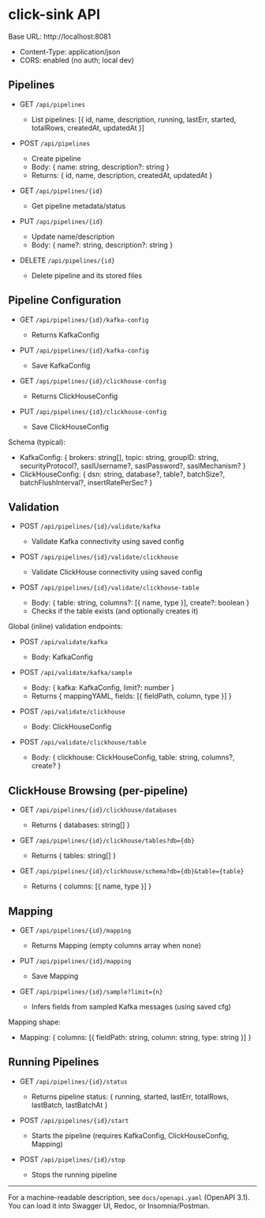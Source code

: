 # click-sink API

Base URL: http://localhost:8081

- Content-Type: application/json
- CORS: enabled (no auth; local dev)

## Pipelines

- GET `/api/pipelines`

  - List pipelines: [{ id, name, description, running, lastErr, started, totalRows, createdAt, updatedAt }]

- POST `/api/pipelines`

  - Create pipeline
  - Body: { name: string, description?: string }
  - Returns: { id, name, description, createdAt, updatedAt }

- GET `/api/pipelines/{id}`

  - Get pipeline metadata/status

- PUT `/api/pipelines/{id}`

  - Update name/description
  - Body: { name?: string, description?: string }

- DELETE `/api/pipelines/{id}`
  - Delete pipeline and its stored files

## Pipeline Configuration

- GET `/api/pipelines/{id}/kafka-config`

  - Returns KafkaConfig

- PUT `/api/pipelines/{id}/kafka-config`

  - Save KafkaConfig

- GET `/api/pipelines/{id}/clickhouse-config`

  - Returns ClickHouseConfig

- PUT `/api/pipelines/{id}/clickhouse-config`
  - Save ClickHouseConfig

Schema (typical):

- KafkaConfig: { brokers: string[], topic: string, groupID: string, securityProtocol?, saslUsername?, saslPassword?, saslMechanism? }
- ClickHouseConfig: { dsn: string, database?, table?, batchSize?, batchFlushInterval?, insertRatePerSec? }

## Validation

- POST `/api/pipelines/{id}/validate/kafka`

  - Validate Kafka connectivity using saved config

- POST `/api/pipelines/{id}/validate/clickhouse`

  - Validate ClickHouse connectivity using saved config

- POST `/api/pipelines/{id}/validate/clickhouse-table`
  - Body: { table: string, columns?: [{ name, type }], create?: boolean }
  - Checks if the table exists (and optionally creates it)

Global (inline) validation endpoints:

- POST `/api/validate/kafka`

  - Body: KafkaConfig

- POST `/api/validate/kafka/sample`

  - Body: { kafka: KafkaConfig, limit?: number }
  - Returns { mappingYAML, fields: [{ fieldPath, column, type }] }

- POST `/api/validate/clickhouse`

  - Body: ClickHouseConfig

- POST `/api/validate/clickhouse/table`
  - Body: { clickhouse: ClickHouseConfig, table: string, columns?, create? }

## ClickHouse Browsing (per-pipeline)

- GET `/api/pipelines/{id}/clickhouse/databases`

  - Returns { databases: string[] }

- GET `/api/pipelines/{id}/clickhouse/tables?db={db}`

  - Returns { tables: string[] }

- GET `/api/pipelines/{id}/clickhouse/schema?db={db}&table={table}`
  - Returns { columns: [{ name, type }] }

## Mapping

- GET `/api/pipelines/{id}/mapping`

  - Returns Mapping (empty columns array when none)

- PUT `/api/pipelines/{id}/mapping`

  - Save Mapping

- GET `/api/pipelines/{id}/sample?limit={n}`
  - Infers fields from sampled Kafka messages (using saved cfg)

Mapping shape:

- Mapping: { columns: [{ fieldPath: string, column: string, type: string }] }

## Running Pipelines

- GET `/api/pipelines/{id}/status`

  - Returns pipeline status: { running, started, lastErr, totalRows, lastBatch, lastBatchAt }

- POST `/api/pipelines/{id}/start`

  - Starts the pipeline (requires KafkaConfig, ClickHouseConfig, Mapping)

- POST `/api/pipelines/{id}/stop`
  - Stops the running pipeline

---

For a machine-readable description, see `docs/openapi.yaml` (OpenAPI 3.1). You can load it into Swagger UI, Redoc, or Insomnia/Postman.
